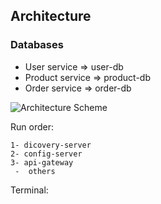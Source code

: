 
## Architecture



### Databases
* User service   => user-db
* Product service => product-db
* Order service   => order-db






![Architecture Scheme](https://user-images.githubusercontent.com/47768192/171997298-f824eb35-82de-4979-b9a3-0bd041c7891a.png)


Run order:

    1- dicovery-server
    2- config-server
    3- api-gateway
     -  others



Terminal:

